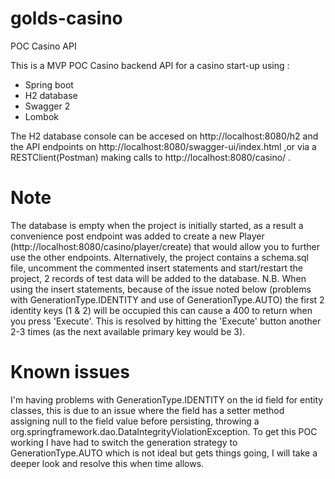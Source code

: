 # golds-casino
POC Casino API

This is a MVP POC Casino backend API for a casino start-up using :

* Spring boot
* H2 database
* Swagger 2
* Lombok

The H2 database console can be accesed on http://localhost:8080/h2 and the API endpoints on http://localhost:8080/swagger-ui/index.html ,or via a RESTClient(Postman) making calls to http://localhost:8080/casino/ .

# Note

The database is empty when the project is initially started, as a result a convenience post endpoint was added to create a new Player (http://localhost:8080/casino/player/create) that would allow you to further use the other endpoints.
Alternatively, the project contains a schema.sql file, uncomment the commented insert statements and start/restart the project, 2 records of test data will be added to the database. 
 N.B. When using the insert statements, because of the issue noted below (problems with GenerationType.IDENTITY and use of GenerationType.AUTO) the first 2 identity keys (1 & 2) will be occupied this can cause a 400 to return when you press 'Execute'.
 This is resolved by hitting the 'Execute' button another 2-3 times (as the next available primary key would be 3). 

# Known issues

I'm having problems with GenerationType.IDENTITY on the id field for entity classes, this is due to an issue where the field has a setter method assigning null to the field value before persisting, throwing a org.springframework.dao.DataIntegrityViolationException.
To get this POC working I have had to switch the generation strategy to GenerationType.AUTO which is not ideal but gets things going, I will take a deeper look and resolve this when time allows. 
